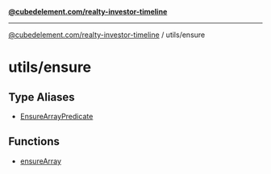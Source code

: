[**@cubedelement.com/realty-investor-timeline**](../../index.md)

---

[@cubedelement.com/realty-investor-timeline](../../modules.md) / utils/ensure

# utils/ensure

## Type Aliases

- [EnsureArrayPredicate](type-aliases/EnsureArrayPredicate.md)

## Functions

- [ensureArray](functions/ensureArray.md)
